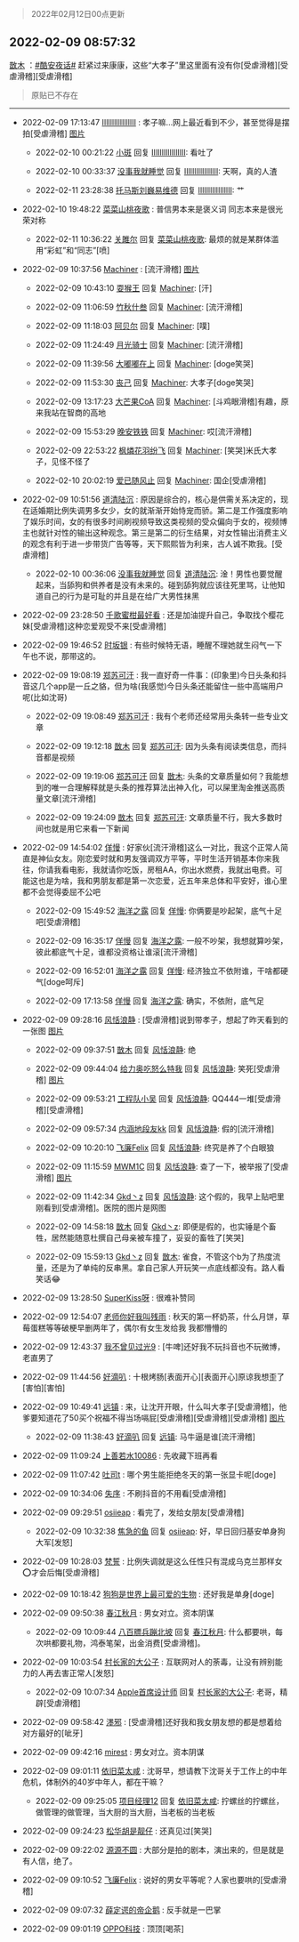 > 2022年02月12日00点更新
<link rel="stylesheet" href="https://cdn.jsdelivr.net/gh/taotie6/sampleJSON@main/css/photo_show.css">
<meta name="referrer" content="no-referrer" />


 ## 2022-02-09 08:57:32 

 [㪚木](https://www.coolapk.com/feed/33407700?shareKey=YTg4YzRjNjRiZDQxNjIwMzFlOTM~) ：<a class="feed-link-tag" href="/t/酷安夜话?type=0">#酷安夜话#</a> 赶紧过来康康，这些“大孝子”里这里面有没有你[受虐滑稽][受虐滑稽][受虐滑稽] 

<div class="album">
</div>

> 原贴已不存在 

 ------- 

- 2022-02-09 17:13:47 [IIlIIllIlIIllIlII](uid=1286315) : 孝子嘛…网上最近看到不少，甚至觉得是摆拍[受虐滑稽] [图片](http://image.coolapk.com/feed/2022/0209/17/1286315_0a302c3b_8024_4266_345@796x10411.jpeg)

    - 2022-02-10 00:21:22 [小斑](uid=3959872) 回复 [IIlIIllIlIIllIlII](uid=1286315): 看吐了 

    - 2022-02-10 00:33:37 [没事我就睡觉](uid=794606) 回复 [IIlIIllIlIIllIlII](uid=1286315): 天啊，真的人渣 

    - 2022-02-11 23:28:38 [托马斯刘巍易维德](uid=3428319) 回复 [IIlIIllIlIIllIlII](uid=1286315): 艹 

- 2022-02-10 19:48:22 [菜菜山桃夜歌](uid=2107599) : 普信男本来是褒义词 同志本来是很光荣对称 

    - 2022-02-11 10:36:22 [关雎尔](uid=1894365) 回复 [菜菜山桃夜歌](uid=2107599): 最烦的就是某群体滥用“彩虹”和“同志”[喷] 

- 2022-02-09 10:37:56 [Machiner](uid=3114536) : [流汗滑稽] [图片](http://image.coolapk.com/feed/2022/0209/10/3114536_6569e09d_4273_3272_769@1280x1534.jpeg)

    - 2022-02-09 10:43:10 [耍猴王](uid=2055455) 回复 [Machiner](uid=3114536): [汗] 

    - 2022-02-09 11:06:59 [竹秋什叁](uid=2319428) 回复 [Machiner](uid=3114536): [流汗滑稽] 

    - 2022-02-09 11:18:03 [阿贝尔](uid=717920) 回复 [Machiner](uid=3114536): [噗] 

    - 2022-02-09 11:24:49 [月光骑士](uid=2632367) 回复 [Machiner](uid=3114536): [流汗滑稽] 

    - 2022-02-09 11:39:56 [大嘟嘟在上](uid=4316956) 回复 [Machiner](uid=3114536): [doge笑哭] 

    - 2022-02-09 11:53:30 [丧己](uid=2217573) 回复 [Machiner](uid=3114536): 大孝子[doge笑哭] 

    - 2022-02-09 13:17:23 [大芒果CoA](uid=9758291) 回复 [Machiner](uid=3114536): [斗鸡眼滑稽]有趣，原来我站在智商的高地 

    - 2022-02-09 15:53:29 [晚安铁铁](uid=2870621) 回复 [Machiner](uid=3114536): 哎[流汗滑稽] 

    - 2022-02-09 22:53:22 [枫燐花羽纷飞](uid=3295709) 回复 [Machiner](uid=3114536): [笑哭]米氏大孝子，见怪不怪了 

    - 2022-02-10 20:02:19 [爱已随风止](uid=2752148) 回复 [Machiner](uid=3114536): 国企[受虐滑稽] 

- 2022-02-09 10:51:56 [道清陆沉](uid=889471) : 原因是综合的，核心是供需关系决定的，现在适婚期比例失调男多女少，女的就渐渐开始恃宠而骄。第二是工作强度影响了娱乐时间，女的有很多时间刷视频导致这类视频的受众偏向于女的，视频博主也就针对性的输出这种观念。第三是第二的衍生结果，对女性输出消费主义的观念有利于进一步带货广告等等<!--break-->，天下熙熙皆为利来，古人诚不欺我。[受虐滑稽] 

    - 2022-02-10 00:36:06 [没事我就睡觉](uid=794606) 回复 [道清陆沉](uid=889471): 淦！男性也要觉醒起来，当舔狗和供养者是没有未来的。碰到舔狗就应该往死里骂，让他知道自己的行为是可耻的并且是在给广大男性抹黑 

- 2022-02-09 23:28:50 [千歌蜜柑最好看](uid=1256624) : 还是加油提升自己，争取找个樱花妹[受虐滑稽]这种恋爱观受不来[受虐滑稽] 

- 2022-02-09 19:46:52 [时坂银](uid=1618747) : 有些时候特无语，睡醒不理她就生闷气一下午也不说，那带这的。 

- 2022-02-09 19:08:19 [郑苏可汗](uid=678781) : 我一直好奇一件事：(印象里)今日头条和抖音这几个app是一丘之貉，但为啥(我感觉)今日头条还能留住一些中高端用户呢(比如沈哥) 

    - 2022-02-09 19:08:49 [郑苏可汗](uid=678781) : 我有个老师还经常用头条转一些专业文章 

    - 2022-02-09 19:12:18 [㪚木](uid=1081091) 回复 [郑苏可汗](uid=678781): 因为头条有阅读类信息，而抖音都是视频 

    - 2022-02-09 19:19:06 [郑苏可汗](uid=678781) 回复 [㪚木](uid=1081091): 头条的文章质量如何？我能想到的唯一合理解释就是头条的推荐算法出神入化，可以屎里淘金推送高质量文章[流汗滑稽] 

    - 2022-02-09 19:24:09 [㪚木](uid=1081091) 回复 [郑苏可汗](uid=678781): 文章质量不行，我大多数时间也就是用它来看一下新闻 

- 2022-02-09 14:54:02 [佯慢](uid=888105) : 好家伙[流汗滑稽]这么一对比，我这个正常人简直是神仙女友。刚恋爱时就和男友强调双方平等，平时生活开销基本你来我往，你请我看电影，我就请你吃饭，房租AA，你出水燃费，我就出电费。可能这也是为啥，我和男朋友都是第一次恋爱，近五年来总体和平安好，谁心里都不会觉得委屈不公吧 

    - 2022-02-09 15:49:52 [海洋之露](uid=1111949) 回复 [佯慢](uid=888105): 你俩要是吵起架，底气十足吧[受虐滑稽] 

    - 2022-02-09 16:35:17 [佯慢](uid=888105) 回复 [海洋之露](uid=1111949): 一般不吵架，我想就算吵架，彼此都底气十足，谁都没资格让谁滚[流汗滑稽] 

    - 2022-02-09 16:52:01 [海洋之露](uid=1111949) 回复 [佯慢](uid=888105): 经济独立不依附谁，干啥都硬气[doge呵斥] 

    - 2022-02-09 17:13:58 [佯慢](uid=888105) 回复 [海洋之露](uid=1111949): 确实，不依附，底气足 

- 2022-02-09 09:28:16 [风恬浪静](uid=2415886) : [受虐滑稽]说到带孝子，想起了昨天看到的一张图 [图片](http://image.coolapk.com/feed/2022/0209/09/2415886_0e889a37_0094_4779_375@960x8003.jpeg)

    - 2022-02-09 09:37:51 [㪚木](uid=1081091) 回复 [风恬浪静](uid=2415886): 绝 

    - 2022-02-09 09:44:04 [给力奥吃怒么特我](uid=3878354) 回复 [风恬浪静](uid=2415886): 笑死[受虐滑稽] [图片](http://image.coolapk.com/feed/2021/0921/08/3878354_8ddb8788_3482_9123@854x1090.jpeg)

    - 2022-02-09 09:53:21 [工程队小吴](uid=970294) 回复 [风恬浪静](uid=2415886): QQ444一堆[受虐滑稽][受虐滑稽] 

    - 2022-02-09 09:57:34 [内涵地段友kk](uid=2801041) 回复 [风恬浪静](uid=2415886): 假的[流汗滑稽] 

    - 2022-02-09 10:20:10 [飞廉Felix](uid=900024) 回复 [风恬浪静](uid=2415886): 终究是养了个白眼狼 

    - 2022-02-09 11:15:59 [MWM1C](uid=3295376) 回复 [风恬浪静](uid=2415886): 查了一下，被举报了[受虐滑稽] [图片](http://image.coolapk.com/feed/2022/0209/11/3295376_e2f2b261_6558_4364_258@1080x2340.jpeg)

    - 2022-02-09 11:42:34 [Gkd丶z](uid=2491267) 回复 [风恬浪静](uid=2415886): 这个假的，我早上贴吧里刚看到[受虐滑稽]。医院的图片是网图 

    - 2022-02-09 14:58:18 [㪚木](uid=1081091) 回复 [Gkd丶z](uid=2491267): 即便是假的，也实锤是个畜牲，居然能随意杜撰自己母亲被车撞了，妥妥的畜牲了[笑哭] 

    - 2022-02-09 15:59:13 [Gkd丶z](uid=2491267) 回复 [㪚木](uid=1081091): 雀食，不管这个b为了热度流量，还是为了单纯的反串黑。拿自己家人开玩笑一点底线都没有。路人看笑话😂 

- 2022-02-09 13:28:50 [SuperKiss呀](uid=4081175) : 很难补赞同 

- 2022-02-09 12:54:07 [老师你好我叫残雨](uid=2584377) : 秋天的第一杯奶茶，什么月饼，草莓蛋糕等等破梗早删两年了，偶尔有女生发给我 我都懵懵的 

- 2022-02-09 12:43:37 [我不曾见过光9](uid=1784401) : [牛啤]还好我不玩抖音也不玩微博，老直男了 

- 2022-02-09 11:44:56 [好滴叭](uid=5526219) : 十根烤肠[表面开心][表面开心]原谅我想歪了[害怕][害怕] 

- 2022-02-09 10:49:41 [远镇](uid=1471248) : 来，让沈开开眼，什么叫大孝子[受虐滑稽]，他爹要知道花了50买个祝福不得当场嗝屁[受虐滑稽][受虐滑稽][受虐滑稽] [图片](http://image.coolapk.com/feed/2022/0209/10/1471248_0812f097_4980_0389_464@1440x3040.jpeg)

    - 2022-02-09 11:38:43 [好滴叭](uid=5526219) 回复 [远镇](uid=1471248): 马牛逼是谁[流汗滑稽] 

- 2022-02-09 11:09:24 [上善若水10086](uid=4824106) : 先收藏下班再看 

- 2022-02-09 11:07:42 [吐司t](uid=3079076) : 哪个男生能拒绝冬天的第一张显卡呢[doge] 

- 2022-02-09 10:34:06 [失序](uid=1009107) : 不刷抖音的不用看[受虐滑稽] 

- 2022-02-09 09:29:51 [osiieap](uid=1687962) : 看完了，发给女朋友[受虐滑稽] 

    - 2022-02-09 10:32:38 [焦急的鱼](uid=1066955) 回复 [osiieap](uid=1687962): 好，早日回归基安单身狗大军[发怒] 

- 2022-02-09 10:28:03 [梵誓](uid=852089) : 比例失调就是这么任性只有混成乌克兰那样女⭕才会后悔[受虐滑稽] 

- 2022-02-09 10:18:42 [狗狗是世界上最可爱的生物](uid=4406952) : 还好我是单身[doge] 

- 2022-02-09 09:50:38 [春江秋月](uid=1509911) : 男女对立。资本阴谋 

    - 2022-02-09 10:09:44 [八百膘兵蹦北坡](uid=1105274) 回复 [春江秋月](uid=1509911): 什么都要哄，每次哄都要礼物，鸿泰笔架，出金消费[受虐滑稽]。 

- 2022-02-09 10:03:54 [村长家的大公子](uid=685373) : 互联网对人的荼毒，让没有辨别能力的人再去害正常人[发怒] 

    - 2022-02-09 10:07:34 [Apple首席设计师](uid=1550816) 回复 [村长家的大公子](uid=685373): 老哥，精辟[受虐滑稽] 

- 2022-02-09 09:58:42 [濹邪](uid=1210426) : [受虐滑稽]还好我和我女朋友想的都是想着给对方最好的[呲牙] 

- 2022-02-09 09:42:16 [mirest](uid=3278683) : 男女对立。资本阴谋 

- 2022-02-09 09:01:11 [依旧菜太咸](uid=1600968) : 沈哥早，想请教下沈哥关于工作上的中年危机，体制外的40岁中年人，都在干嘛？ 

    - 2022-02-09 09:25:05 [项目经理12](uid=4061788) 回复 [依旧菜太咸](uid=1600968): 拧螺丝的拧螺丝，做管理的做管理，当大厨的当大厨，当老板的当老板 

- 2022-02-09 09:24:23 [松华胡是靓仔](uid=692318) : 还真见过[笑哭] 

- 2022-02-09 09:22:02 [源源不圆](uid=1332368) : 大部分是拍的剧本，演出来的，但是就是有人信，绝了。 

- 2022-02-09 09:10:52 [飞廉Felix](uid=900024) : 说好的男女平等呢？人家也要哄的[受虐滑稽] 

- 2022-02-09 09:07:32 [薛定谔的帝企鹅](uid=806790) : 反手就是一巴掌 

- 2022-02-09 09:01:19 [OPPO科技](uid=2281316) : 顶顶[喝茶] 

